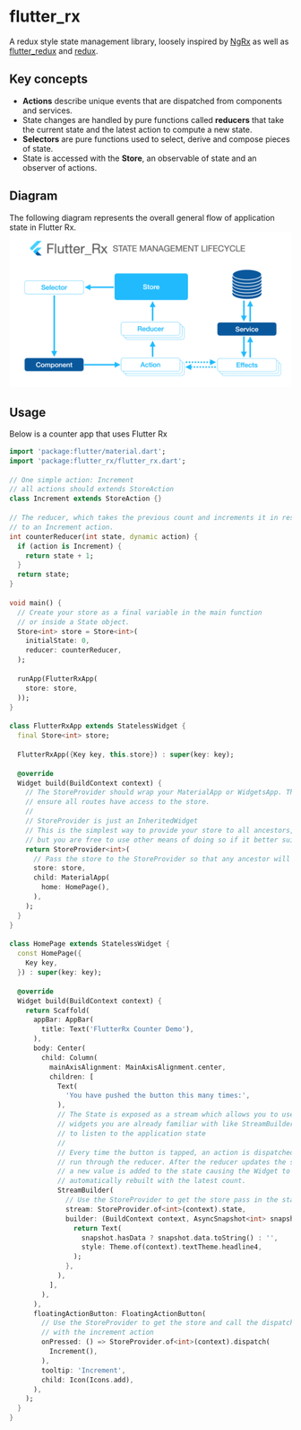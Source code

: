 # flutter_rx

A redux style state management library, loosely inspired by [NgRx](https://ngrx.io/) as well as [flutter_redux](https://github.com/brianegan/flutter_redux) and [redux](https://github.com/fluttercommunity/redux.dart).

## Key concepts

- **Actions** describe unique events that are dispatched from components and services.
- State changes are handled by pure functions called **reducers** that take the current state and the latest action to compute a new state.
- **Selectors** are pure functions used to select, derive and compose pieces of state.
- State is accessed with the **Store**, an observable of state and an observer of actions.

## Diagram

The following diagram represents the overall general flow of application state in Flutter Rx.
![Flutter_Rx Diagram](./screenshots/Flutter_Rx.png?raw=true)

## Usage

Below is a counter app that uses Flutter Rx

```dart
import 'package:flutter/material.dart';
import 'package:flutter_rx/flutter_rx.dart';

// One simple action: Increment
// all actions should extends StoreAction
class Increment extends StoreAction {}

// The reducer, which takes the previous count and increments it in response
// to an Increment action.
int counterReducer(int state, dynamic action) {
  if (action is Increment) {
    return state + 1;
  }
  return state;
}

void main() {
  // Create your store as a final variable in the main function
  // or inside a State object.
  Store<int> store = Store<int>(
    initialState: 0,
    reducer: counterReducer,
  );

  runApp(FlutterRxApp(
    store: store,
  ));
}

class FlutterRxApp extends StatelessWidget {
  final Store<int> store;

  FlutterRxApp({Key key, this.store}) : super(key: key);

  @override
  Widget build(BuildContext context) {
    // The StoreProvider should wrap your MaterialApp or WidgetsApp. This will
    // ensure all routes have access to the store.
    //
    // StoreProvider is just an InheritedWidget
    // This is the simplest way to provide your store to all ancestors,
    // but you are free to use other means of doing so if it better suits your needs
    return StoreProvider<int>(
      // Pass the store to the StoreProvider so that any ancestor will have access.
      store: store,
      child: MaterialApp(
        home: HomePage(),
      ),
    );
  }
}

class HomePage extends StatelessWidget {
  const HomePage({
    Key key,
  }) : super(key: key);

  @override
  Widget build(BuildContext context) {
    return Scaffold(
      appBar: AppBar(
        title: Text('FlutterRx Counter Demo'),
      ),
      body: Center(
        child: Column(
          mainAxisAlignment: MainAxisAlignment.center,
          children: [
            Text(
              'You have pushed the button this many times:',
            ),
            // The State is exposed as a stream which allows you to use
            // widgets you are already familiar with like StreamBuilder
            // to listen to the application state
            //
            // Every time the button is tapped, an action is dispatched and
            // run through the reducer. After the reducer updates the state,
            // a new value is added to the state causing the Widget to
            // automatically rebuilt with the latest count.
            StreamBuilder(
              // Use the StoreProvider to get the store pass in the state
              stream: StoreProvider.of<int>(context).state,
              builder: (BuildContext context, AsyncSnapshot<int> snapshot) {
                return Text(
                  snapshot.hasData ? snapshot.data.toString() : '',
                  style: Theme.of(context).textTheme.headline4,
                );
              },
            ),
          ],
        ),
      ),
      floatingActionButton: FloatingActionButton(
        // Use the StoreProvider to get the store and call the dispatch methed
        // with the increment action
        onPressed: () => StoreProvider.of<int>(context).dispatch(
          Increment(),
        ),
        tooltip: 'Increment',
        child: Icon(Icons.add),
      ),
    );
  }
}

```
